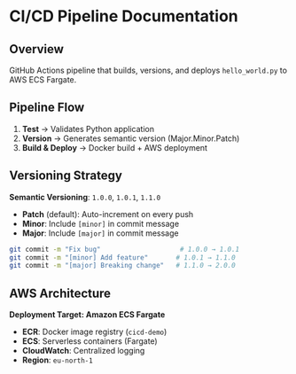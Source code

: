 # CI/CD Pipeline Documentation

## Overview
GitHub Actions pipeline that builds, versions, and deploys `hello_world.py` to AWS ECS Fargate.

## Pipeline Flow
1. **Test** → Validates Python application
2. **Version** → Generates semantic version (Major.Minor.Patch)
3. **Build & Deploy** → Docker build + AWS deployment

## Versioning Strategy

**Semantic Versioning**: `1.0.0`, `1.0.1`, `1.1.0`

- **Patch** (default): Auto-increment on every push
- **Minor**: Include `[minor]` in commit message
- **Major**: Include `[major]` in commit message

```bash
git commit -m "Fix bug"                    # 1.0.0 → 1.0.1
git commit -m "[minor] Add feature"       # 1.0.1 → 1.1.0
git commit -m "[major] Breaking change"   # 1.1.0 → 2.0.0
```

## AWS Architecture

**Deployment Target: Amazon ECS Fargate**

- **ECR**: Docker image registry (`cicd-demo`)
- **ECS**: Serverless containers (Fargate)
- **CloudWatch**: Centralized logging
- **Region**: `eu-north-1`